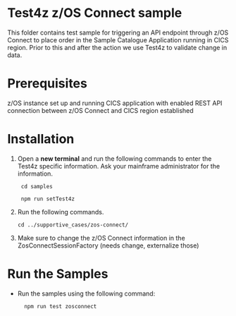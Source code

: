 # Test4z z/OS Connect sample
This folder contains test sample for triggering an API endpoint through z/OS Connect to place order in the Sample Catalogue Application running in CICS region. Prior to this and after the action we use Test4z to validate change in data. 

# Prerequisites
z/OS instance set up and running
CICS application with enabled REST API 
connection between z/OS Connect and CICS region established

# Installation

1. Open a **new terminal** and run the following commands to enter the Test4z specific information. Ask your mainframe administrator for the information.
    
        cd samples
    
        npm run setTest4z 

2. Run the following commands. 

       cd ../supportive_cases/zos-connect/

3. Make sure to change the z/OS Connect information in the ZosConnectSessionFactory (needs change, externalize those)
       

# Run the Samples
- Run the samples using the following command:

        npm run test zosconnect
